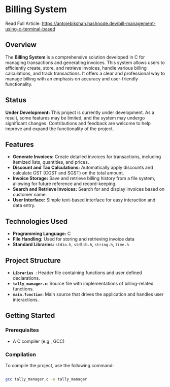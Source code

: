 # Billing System
Read Full Article:
https://antojebikshan.hashnode.dev/bill-management-using-c-terminal-based
## Overview

The **Billing System** is a comprehensive solution developed in C for managing transactions and generating invoices. This system allows users to efficiently create, store, and retrieve invoices, handle various billing calculations, and track transactions. It offers a clear and professional way to manage billing with an emphasis on accuracy and user-friendly functionality.

## Status

**Under Development:** This project is currently under development. As a result, some features may be limited, and the system may undergo significant changes. Contributions and feedback are welcome to help improve and expand the functionality of the project.

## Features

- **Generate Invoices:** Create detailed invoices for transactions, including itemized lists, quantities, and prices.
- **Discount and Tax Calculations:** Automatically apply discounts and calculate GST (CGST and SGST) on the total amount.
- **Invoice Storage:** Save and retrieve billing history from a file system, allowing for future reference and record-keeping.
- **Search and Retrieve Invoices:** Search for and display invoices based on customer name.
- **User Interface:** Simple text-based interface for easy interaction and data entry.

## Technologies Used

- **Programming Language:** C
- **File Handling:** Used for storing and retrieving invoice data
- **Standard Libraries:** `stdio.h`, `stdlib.h`, `string.h`, `time.h`

## Project Structure

- **`Libraries `**: Header file containing functions and user defined declarations.
- **`tally_manager.c`**: Source file with implementations of billing-related functions.
- **`main.function`**: Main source that drives the application and handles user interactions.

## Getting Started

### Prerequisites

- A C compiler (e.g., GCC)

### Compilation

To compile the project, use the following command:

```bash

gcc tally_manager.c -o tally_manager
